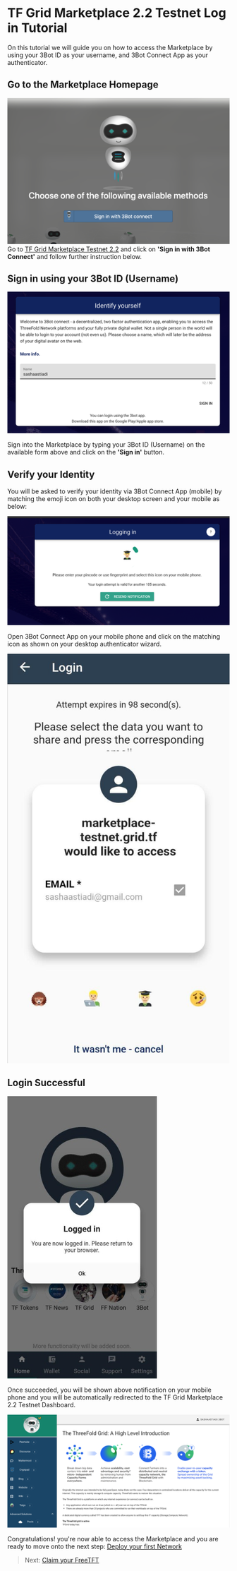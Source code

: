 # TF Grid Marketplace 2.2 Testnet Log in Tutorial

On this tutorial we will guide you on how to access the Marketplace by using your 3Bot ID as your username, and 3Bot Connect App as your authenticator.


## Go to the Marketplace Homepage

![](./img/login_authenticate.png)
Go to [TF Grid Marketplace Testnet 2.2](https://marketplace-testnet.grid.tf/) and click on __'Sign in with 3Bot Connect'__ and follow further instruction below.


## Sign in using your 3Bot ID (Username)

![](./img/login_authenticate0.png)

Sign into the Marketplace by typing your 3Bot ID (Username) on the available form above and click on the __'Sign in'__ button.

## Verify your Identity

You will be asked to verify your identity via 3Bot Connect App (mobile) by matching the emoji icon on both your desktop screen and your mobile as below:

![](./img/login_authenticate00.png)

Open 3Bot Connect App on your mobile phone and click on the matching icon as shown on your desktop authenticator wizard.

![](./img/login_authenticate1.png)

## Login Successful

![](./img/login_authenticate2.png)

Once succeeded, you will be shown above notification on your mobile phone and you will be automatically redirected to the TF Grid Marketplace 2.2 Testnet Dashboard.

![](./img/login_authenticate3.png)

Congratulations! you're now able to access the Marketplace and you are ready to move onto the next step: [Deploy your first Network](getting_started_network.md)

> Next: [Claim your FreeTFT](getting_started_get_tft.md)


